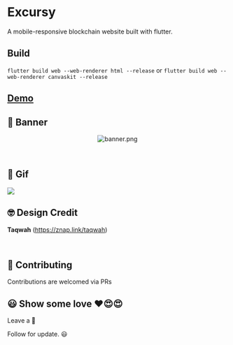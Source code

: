 # Excursy

A mobile-responsive blockchain website built with flutter.

## Build
```flutter build web --web-renderer html --release```
or
```flutter build web --web-renderer canvaskit --release```


## [Demo](https://excursy.surge.sh)

## 📸 Banner

<p align="center">
<img src="art/banner.jpg" alt="banner.png" hspace="2"/>
</p>

<br />

## 📸 Gif
<p align="center">

![](https://github.com/bukunmialuko/excursy/blob/main/art/excursy.gif)

</p>

## 🤓 Design Credit

**Taqwah**
(https://znap.link/taqwah)

<br />

## 🤝 Contributing
Contributions are welcomed via PRs


## 😃 Show some love ❤️😍😍

Leave a 🌟

Follow for update. 😃
